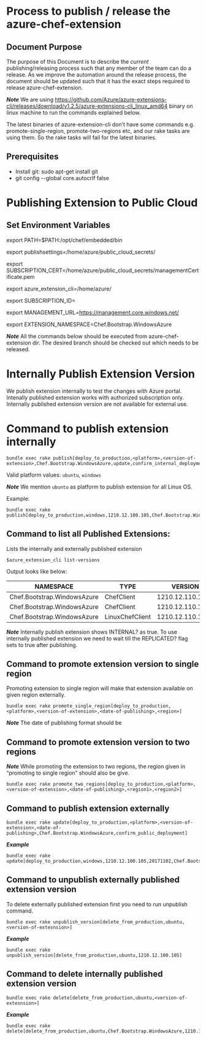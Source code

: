 
# Process to publish / release the azure-chef-extension
## Document Purpose

The purpose of this Document is to describe the *current* publishing/releasing process
such that any member of the team can do a release. As we improve the automation around the
release process, the document should be updated such that it has the exact steps required to
release azure-chef-extension.

***Note*** We are using https://github.com/Azure/azure-extensions-cli/releases/download/v1.2.5/azure-extensions-cli_linux_amd64 binary on linux machine to run the commands explained below.

The latest binaries of azure-extension-cli don’t have some commands e.g. promote-single-region, promote-two-regions etc, and our rake tasks are using them. So the rake tasks will fail for the latest binaries.


## Prerequisites

* Install git: sudo apt-get install git
* git config --global core.autocrlf false

# Publishing Extension to Public Cloud

## Set Environment Variables

export PATH=$PATH:/opt/chef/embedded/bin

export publishsettings=/home/azure/public_cloud_secrets/<azure-publishsettings-file-path>

export SUBSCRIPTION_CERT=/home/azure/public_cloud_secrets/managementCertificate.pem

export azure_extension_cli=/home/azure/<path-to-your-azure-extension-cli-executable>

export SUBSCRIPTION_ID=<azure-subscription-id>

export MANAGEMENT_URL=https://management.core.windows.net/

export EXTENSION_NAMESPACE=Chef.Bootstrap.WindowsAzure

***Note*** All the commands below should be executed from azure-chef-extension dir. The desired branch should be checked out which needs to be released.

# Internally Publish Extension Version

We publish extension internally to test the changes with Azure portal. Intenally published extension works with authorized subscription only. Internally published extension version are not available for external use.

# Command to publish extension internally

```
bundle exec rake publish[deploy_to_production,<platform>,<version-of-extension>,Chef.Bootstrap.WindowsAzure,update,confirm_internal_deployment]
```
Valid platform values: `ubuntu`, `windows`

***Note*** We mention `ubuntu` as platform to publish extension for all Linux OS.

Example:

```
bundle exec rake publish[deploy_to_production,windows,1210.12.100.105,Chef.Bootstrap.WindowsAzure,update,confirm_internal_deployment]
```

## Command to list all Published Extensions:

Lists the internally and externally published extension

``` $azure_extension_cli list-versions ```


Output looks like below:


|          NAMESPACE          |      TYPE       |     VERSION      | REPLICATED? | INTERNAL? | REGIONS |
------------------------------|-----------------|------------------|-------------|-----------|---------|
| Chef.Bootstrap.WindowsAzure | ChefClient      | 1210.12.110.1000 | true        | false     |         |
| Chef.Bootstrap.WindowsAzure | ChefClient      | 1210.12.110.1001 | true        | false     |         |
| Chef.Bootstrap.WindowsAzure | LinuxChefClient | 1210.12.110.1001 | true        | false     |         |


***Note*** Internally publish extension shows INTERNAL? as true. To use internally published extension we need to wait till the REPLICATED? flag sets to true after publishing.


## Command to promote extension version to single region

Promoting extension to single region will make that extension available on given region externally.

```bundle exec rake promote_single_region[deploy_to_production,<platform>,<version-of-extension>,<date-of-publishing>,<region>]```

***Note*** The date of publishing format should be <yyyymmdd>

## Command to promote extension version to two regions

***Note*** While promoting the extension to two regions, the region given in “promoting to single region”  should also be give.

```bundle exec rake promote_two_regions[deploy_to_production,<platform>,<version-of-extension>,<date-of-publishing>,<region1>,<region2>]```

## Command to publish extension externally

```
bundle exec rake update[deploy_to_production,<platform>,<version-of-extension>,<date-of-publishing>,Chef.Bootstrap.WindowsAzure,confirm_public_deployment]

```
***Example***

```
bundle exec rake update[deploy_to_production,windows,1210.12.100.105,20171102,Chef.Bootstrap.WindowsAzure,confirm_public_deployment]
```

## Command to unpublish externally published extension version

To delete externally published extension first you need to run unpublish command.

```
bundle exec rake unpublish_version[delete_from_production,ubuntu,<version-of-extesnsion>]
```

***Example***

```
bundle exec rake unpublish_version[delete_from_production,ubuntu,1210.12.100.105]
```
## Command to delete internally published extension version

```
bundle exec rake delete[delete_from_production,ubuntu,<version-of-extesnsion>]
```

***Example***

```
bundle exec rake delete[delete_from_production,ubuntu,Chef.Bootstrap.WindowsAzure,1210.12.100.105]
```
